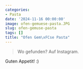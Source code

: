 ```yaml
---
categories:
- Pasta
date: '2024-11-16 00:00:00'
image: ofen-gemuese-pasta.JPG
slug: ofen-gemuse-pasta
tags: []
title: "Ofen Gem\xFCse Pasta"
---
```



> Wo gefunden? Auf Instagram.

Guten Appetit! :)